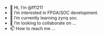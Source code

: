 - 👋 Hi, I’m @ff1211
- 👀 I’m interested in FPGA/SOC development.
- 🌱 I’m currently learning zynq soc.
- 💞️ I’m looking to collaborate on ...
- 📫 How to reach me ...

<!---
ff1211/ff1211 is a ✨ special ✨ repository because its `README.md` (this file) appears on your GitHub profile.
You can click the Preview link to take a look at your changes.
--->
